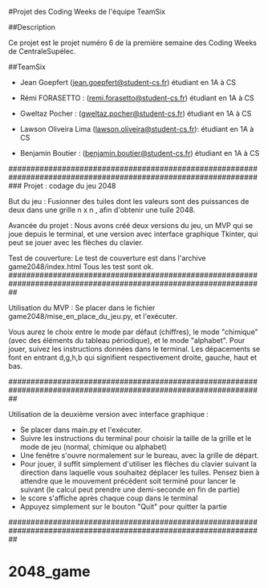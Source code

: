 #Projet des Coding Weeks de l'équipe TeamSix
 
##Description
 
Ce projet est le projet numéro 6 de la première semaine des Coding Weeks de CentraleSupélec.
 
##TeamSix
 - Jean Goepfert (jean.goepfert@student-cs.fr) étudiant en 1A à CS
 
 - Rémi FORASETTO : (remi.forasetto@student-cs.fr) étudiant en 1A à CS
 
- Gweltaz Pocher : (gweltaz.pocher@student-cs.fr) étudiant en 1A à CS
 
- Lawson Oliveira Lima (lawson.oliveira@student-cs.fr): étudiant en 1A à CS
 
- Benjamin Boutier : (benjamin.boutier@student-cs.fr) étudiant en 1A à CS 
 
###################################################################################################################
Projet : codage du jeu 2048
 
But du jeu : Fusionner des tuiles dont les valeurs sont des puissances de deux dans une grille n x n , afin d'obtenir une tuile 2048. 
 
Avancée du projet : Nous avons créé deux versions du jeu, un MVP qui se joue depuis le terminal, et une version avec interface graphique Tkinter, qui peut se jouer avec les flèches du clavier.
 
Test de couverture: Le test de couverture est dans l'archive game2048/index.html 
Tous les test sont ok.
##################################################################################################################
 
Utilisation du MVP : Se placer dans le fichier game2048/mise_en_place_du_jeu.py, et l'exécuter.
 
Vous aurez le choix entre le mode par défaut (chiffres), le mode "chimique" (avec des éléments du tableau périodique), et le mode "alphabet". Pour jouer, suivez les instructions données dans le terminal.
Les dépacements se font en entrant d,g,h,b qui signifient respectivement droite, gauche, haut et bas.
 
##################################################################################################################
 
Utilisation de la deuxième version avec interface graphique : 
- Se placer dans main.py et l'exécuter.
- Suivre les instructions du terminal pour choisir la taille de la grille et le mode de jeu (normal, chimique ou alphabet)
- Une fenêtre s'ouvre normalement sur le bureau, avec la grille de départ.
- Pour jouer, il suffit simplement d'utiliser les flèches du clavier suivant la direction dans laquelle vous souhaitez déplacer les tuiles. Pensez bien à attendre que le mouvement précédent soit terminé pour lancer le suivant (le calcul peut prendre une demi-seconde en fin de partie)
- le score s'affiche après chaque coup dans le terminal
- Appuyez simplement sur le bouton "Quit" pour quitter la partie
 
##################################################################################################################
# 2048_game
